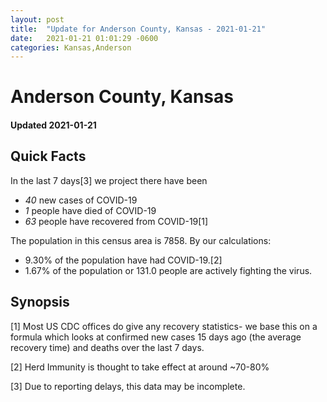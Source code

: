 ```yaml
---
layout: post
title:  "Update for Anderson County, Kansas - 2021-01-21"
date:   2021-01-21 01:01:29 -0600
categories: Kansas,Anderson
---
```


# Anderson County, Kansas
#### Updated 2021-01-21

## Quick Facts

In the last 7 days[3] we project there have been
- *40* new cases of COVID-19
- *1* people have died of COVID-19
- *63* people have recovered from COVID-19[1]

The population in this census area is 7858. By our calculations:
- 9.30% of the population have had COVID-19.[2]
- 1.67% of the population or 131.0 people are actively fighting the virus.

## Synopsis




[1] Most US CDC offices do give any recovery statistics- we base this on a formula which looks at confirmed new cases
15 days ago (the average recovery time) and deaths over the last 7 days.

[2] Herd Immunity is thought to take effect at around ~70-80%

[3] Due to reporting delays, this data may be incomplete.
 
    